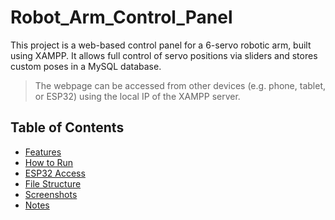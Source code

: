 # Robot_Arm_Control_Panel

This project is a web-based control panel for a 6-servo robotic arm, built using XAMPP.
It allows full control of servo positions via sliders and stores custom poses in a MySQL database.

> The webpage can be accessed from other devices (e.g. phone, tablet, or ESP32) using the local IP of the XAMPP server.

##  Table of Contents
- [Features](#-features)  
- [How to Run](#-how-to-run)  
- [ESP32 Access](#-esp32-access)  
- [File Structure](#-file-structure)  
- [Screenshots](#-screenshots)  
- [Notes](#-notes)

